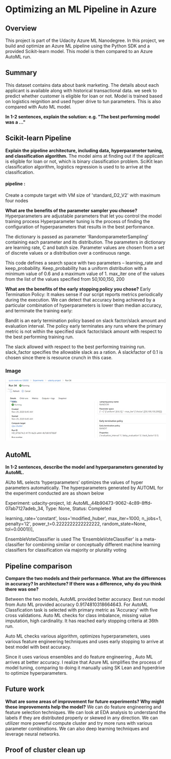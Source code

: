  # Optimizing an ML Pipeline in Azure

## Overview
This project is part of the Udacity Azure ML Nanodegree.
In this project, we build and optimize an Azure ML pipeline using the Python SDK and a provided Scikit-learn model.
This model is then compared to an Azure AutoML run.

## Summary
This dataset contains data about bank marketing. The details about each applicant is available along with historical transactional data. we seek to predict whether customer is eligible for loan or not. 
Model is trained based on logistics reignition and used hyper drive to tun parameters. This is also compared with Auto ML model.

**In 1-2 sentences, explain the solution: e.g. "The best performing model was a ..."**

## Scikit-learn Pipeline
**Explain the pipeline architecture, including data, hyperparameter tuning, and classification algorithm.**
The model aims at finding out if the applicant is eligible for loan or not, which is binary classification problem. SciKit lean classification algorithm, logistics regression is used to to arrive at the classification.

#### pipeline :  
Create a compute target with VM size of 'standard_D2_V2' with maximum four nodes

**What are the benefits of the parameter sampler you choose?**
Hyperparameters are adjustable parameters that let you control the model training process
Hyperparameter tuning is the process of finding the configuration of hyperparameters that results in the best performance.

The dictionary is passed as parameter ‘RandomparameterSampling’ containing each parameter and its distribution. The parameters in dictionary are learning rate, C and batch size. Parameter values are chosen from a set of discrete values or a distribution over a continuous range.

This code defines a search space with two parameters – learning_rate and keep_probability. 
Keep_probability has a uniform distribution with a minimum value of 0.6 and a maximum value of 1.
max_iter one of the values from the list of the values specified from 50,100,150, 200


**What are the benefits of the early stopping policy you chose?**
Early Termination Policy:  It makes sense if our script reports metrics periodically during the execution. 
We can detect that accuracy being achieved by a particular combination of hyperparameters is lower than median accuracy, and terminate the training early:

Bandit is an early termination policy based on slack factor/slack amount and evaluation interval. The policy early terminates any runs where the primary metric is not within the specified slack factor/slack amount with respect to the best performing training run.

The slack allowed with respect to the best performing training run. 
slack_factor specifies the allowable slack as a ration. 
A slackfactor of 0.1 is chosen since there is resource crunch in this case. 

### Image 
![imag](./images/Hyperdrive.jpg)








## AutoML
**In 1-2 sentences, describe the model and hyperparameters generated by AutoML.**

AUto ML selects ‘hyperparameters’ optimizes the values of hyper parameters automatically.
The hyperparameters generated by AUTOML for the experiment conducted are as shown below


Experiment: udacity-project,
Id: AutoML_44b90473-9062-4c89-8ffd-07ab7127adeb_34,
Type: None,
Status: Completed

learning_rate='constant',                                                                                    loss='modified_huber',
max_iter=1000,
n_jobs=1,
penalty='l2',
power_t=0.2222222222222222,
random_state=None,
tol=0.0001))],

EnsembleVoteClassifier is used 
The ‘EnsembleVoteClassifier’ is a meta-classifier for combining similar or conceptually different machine learning classifiers for classification via majority or plurality voting


## Pipeline comparison
**Compare the two models and their performance. What are the differences in accuracy? In architecture? If there was a difference, why do you think there was one?**

Between the two models, AutoML provided better accuracy. Best run model from Auto ML provided accuracy 0.9174810318664643. For AutoML Classfication task is selected with primary metric as 'Accuracy' with five cross validations. Auto ML checks for class imbalance, missing value imputation, high cardinality. It has reached early stopping criteria at 36th run.

Auto ML checks various algorithm, optimizes hyperparameters, uses various feature engineering techniques and  uses early stopping to arrive at best model with best accuracy.

Since it uses various ensembles and do feature engineering , Auto ML arrives at better accuracy.
I realize that Azure ML simplifies the process of model tuning, comparing to doing it manually using SK Lean and hyperdrive to optimize hyperparameters.

## Future work
**What are some areas of improvement for future experiments? Why might these improvements help the model?**
We can do feature engineering and feature selection techniques.
We can look at EDA analysis to understand the labels if they are distributed properly or skewed in any direction.
We can utilizer more powerful compute cluster and try more runs with various parameter combinations.
We can also deep learning techniques and leverage neural networks.



## Proof of cluster clean up


